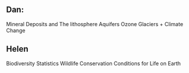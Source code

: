 ## Dan:
Mineral Deposits and The lithosphere
Aquifers
Ozone
Glaciers + Climate Change

## Helen
Biodiversity
Statistics
Wildlife Conservation
Conditions for Life on Earth